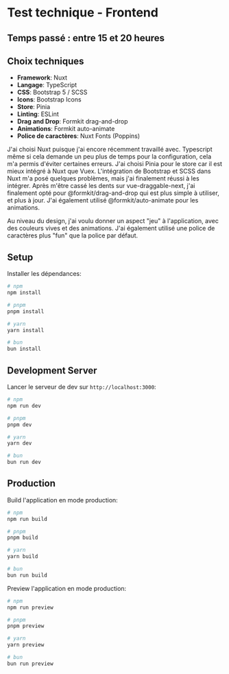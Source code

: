 # Test technique - Frontend

## Temps passé : entre 15 et 20 heures

## Choix techniques

- **Framework**: Nuxt
- **Langage**: TypeScript
- **CSS**: Bootstrap 5 / SCSS
- **Icons**: Bootstrap Icons
- **Store**: Pinia
- **Linting**: ESLint
- **Drag and Drop**: Formkit drag-and-drop
- **Animations**: Formkit auto-animate
- **Police de caractères**: Nuxt Fonts (Poppins)

J'ai choisi Nuxt puisque j'ai encore récemment travaillé avec. Typescript même si cela demande un peu plus de temps pour la configuration, cela m'a permis d'éviter certaines erreurs. J'ai choisi Pinia pour le store car il est mieux intégré à Nuxt que Vuex.
L'intégration de Bootstrap et SCSS dans Nuxt m'a posé quelques problèmes, mais j'ai finalement réussi à les intégrer. Après m'être cassé les dents sur vue-draggable-next, j'ai finalement opté pour @formkit/drag-and-drop qui est plus simple à utiliser, et plus à jour. J'ai également utilisé @formkit/auto-animate pour les animations.

Au niveau du design, j'ai voulu donner un aspect "jeu" à l'application, avec des couleurs vives et des animations. J'ai également utilisé une police de caractères plus "fun" que la police par défaut.

## Setup

Installer les dépendances:

```bash
# npm
npm install

# pnpm
pnpm install

# yarn
yarn install

# bun
bun install
```

## Development Server

Lancer le serveur de dev sur `http://localhost:3000`:

```bash
# npm
npm run dev

# pnpm
pnpm dev

# yarn
yarn dev

# bun
bun run dev
```

## Production

Build l'application en mode production:

```bash
# npm
npm run build

# pnpm
pnpm build

# yarn
yarn build

# bun
bun run build
```

Preview l'application en mode production:

```bash
# npm
npm run preview

# pnpm
pnpm preview

# yarn
yarn preview

# bun
bun run preview
```
